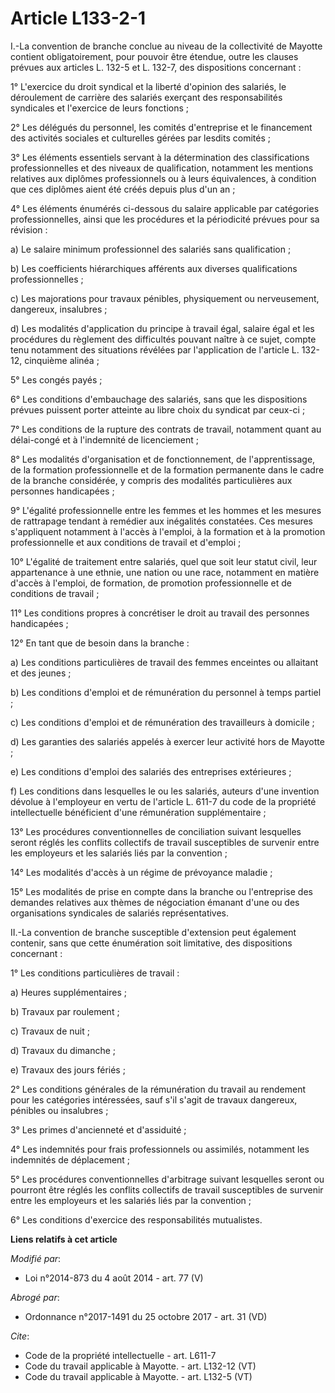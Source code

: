 # Article L133-2-1

I.-La convention de branche conclue au niveau de la collectivité de Mayotte contient obligatoirement, pour pouvoir être
étendue, outre les clauses prévues aux articles L. 132-5 et L. 132-7, des dispositions concernant : 

1° L'exercice du droit syndical et la liberté d'opinion des salariés, le déroulement de carrière des salariés exerçant des
responsabilités syndicales et l'exercice de leurs fonctions ; 

2° Les délégués du personnel, les comités d'entreprise et le financement des activités sociales et culturelles gérées par
lesdits comités ; 

3° Les éléments essentiels servant à la détermination des classifications professionnelles et des niveaux de qualification,
notamment les mentions relatives aux diplômes professionnels ou à leurs équivalences, à condition que ces diplômes aient été
créés depuis plus d'un an ; 

4° Les éléments énumérés ci-dessous du salaire applicable par catégories professionnelles, ainsi que les procédures et la
périodicité prévues pour sa révision : 

a) Le salaire minimum professionnel des salariés sans qualification ; 

b) Les coefficients hiérarchiques afférents aux diverses qualifications professionnelles ; 

c) Les majorations pour travaux pénibles, physiquement ou nerveusement, dangereux, insalubres ; 

d) Les modalités d'application du principe à travail égal, salaire égal et les procédures du règlement des difficultés
pouvant naître à ce sujet, compte tenu notamment des situations révélées par l'application de l'article L. 132-12, cinquième
alinéa ; 

5° Les congés payés ; 

6° Les conditions d'embauchage des salariés, sans que les dispositions prévues puissent porter atteinte au libre choix du
syndicat par ceux-ci ; 

7° Les conditions de la rupture des contrats de travail, notamment quant au délai-congé et à l'indemnité de licenciement ; 

8° Les modalités d'organisation et de fonctionnement, de l'apprentissage, de la formation professionnelle et de la formation
permanente dans le cadre de la branche considérée, y compris des modalités particulières aux personnes handicapées ; 

9° L'égalité professionnelle entre les femmes et les hommes et les mesures de rattrapage tendant à remédier aux inégalités
constatées. Ces mesures s'appliquent notamment à l'accès à l'emploi, à la formation et à la promotion professionnelle et aux
conditions de travail et d'emploi ; 

10° L'égalité de traitement entre salariés, quel que soit leur statut civil, leur appartenance à une ethnie, une nation ou
une race, notamment en matière d'accès à l'emploi, de formation, de promotion professionnelle et de conditions de travail ; 

11° Les conditions propres à concrétiser le droit au travail des personnes handicapées ; 

12° En tant que de besoin dans la branche : 

a) Les conditions particulières de travail des femmes enceintes ou allaitant et des jeunes ; 

b) Les conditions d'emploi et de rémunération du personnel à temps partiel ; 

c) Les conditions d'emploi et de rémunération des travailleurs à domicile ; 

d) Les garanties des salariés appelés à exercer leur activité hors de Mayotte ; 

e) Les conditions d'emploi des salariés des entreprises extérieures ; 

f) Les conditions dans lesquelles le ou les salariés, auteurs d'une invention dévolue à l'employeur en vertu de l'article L.
611-7 du code de la propriété intellectuelle bénéficient d'une rémunération supplémentaire ; 

13° Les procédures conventionnelles de conciliation suivant lesquelles seront réglés les conflits collectifs de travail
susceptibles de survenir entre les employeurs et les salariés liés par la convention ; 

14° Les modalités d'accès à un régime de prévoyance maladie ; 

15° Les modalités de prise en compte dans la branche ou l'entreprise des demandes relatives aux thèmes de négociation émanant
d'une ou des organisations syndicales de salariés représentatives. 

II.-La convention de branche susceptible d'extension peut également contenir, sans que cette énumération soit limitative, des
dispositions concernant : 

1° Les conditions particulières de travail : 

a) Heures supplémentaires ; 

b) Travaux par roulement ; 

c) Travaux de nuit ; 

d) Travaux du dimanche ; 

e) Travaux des jours fériés ; 

2° Les conditions générales de la rémunération du travail au rendement pour les catégories intéressées, sauf s'il s'agit de
travaux dangereux, pénibles ou insalubres ; 

3° Les primes d'ancienneté et d'assiduité ; 

4° Les indemnités pour frais professionnels ou assimilés, notamment les indemnités de déplacement ; 

5° Les procédures conventionnelles d'arbitrage suivant lesquelles seront ou pourront être réglés les conflits collectifs de
travail susceptibles de survenir entre les employeurs et les salariés liés par la convention ; 

6° Les conditions d'exercice des responsabilités mutualistes.

**Liens relatifs à cet article**

_Modifié par_:

  - Loi n°2014-873 du 4 août 2014 - art. 77 (V)

_Abrogé par_:

  - Ordonnance n°2017-1491 du 25 octobre 2017 - art. 31 (VD)

_Cite_:

  - Code de la propriété intellectuelle - art. L611-7
  - Code du travail applicable à Mayotte. - art. L132-12 (VT)
  - Code du travail applicable à Mayotte. - art. L132-5 (VT)
